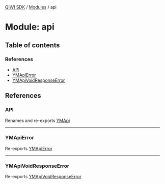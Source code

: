 [QIWI SDK](../README.md) / [Modules](../modules.md) / api

# Module: api

## Table of contents

### References

- [API](api.md#api)
- [YMApiError](api.md#ymapierror)
- [YMApiVoidResponseError](api.md#ymapivoidresponseerror)

## References

### API

Renames and re-exports [YMApi](../classes/index.YMApi.md)

___

### YMApiError

Re-exports [YMApiError](../classes/index.YMApiError.md)

___

### YMApiVoidResponseError

Re-exports [YMApiVoidResponseError](../classes/index.YMApiVoidResponseError.md)
